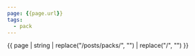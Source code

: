 ```yaml
---
page: {{page.url}}
tags:
  - pack
---
```


{{ page | string | replace("/posts/packs/", "") | replace("/", "") }}
